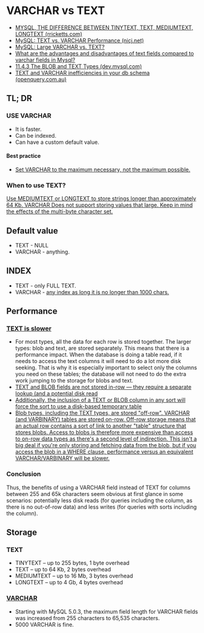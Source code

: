 # VARCHAR vs TEXT

* [MYSQL, THE DIFFERENCE BETWEEN TINYTEXT, TEXT, MEDIUMTEXT, LONGTEXT (rricketts.com)](https://rricketts.com/mysql-difference-tinytext-text-mediumtext-longtext/)
* [MySQL: TEXT vs. VARCHAR Performance (nicj.net)](https://nicj.net/mysql-text-vs-varchar-performance/)
* [MySQL: Large VARCHAR vs. TEXT?](https://www.linkedin.com/pulse/mysql-large-varchar-vs-text-omer-k-niah/)
* [What are the advantages and disadvantages of text fields compared to varchar fields in Mysql?](https://www.quora.com/What-are-the-advantages-and-disadvantages-of-text-fields-compared-to-varchar-fields-in-Mysql/answer/Greg-Kemnitz)
* [11.4.3 The BLOB and TEXT Types (dev.mysql.com)](https://dev.mysql.com/doc/refman/5.7/en/blob.html)
* [TEXT and VARCHAR inefficiencies in your db schema (openquery.com.au)](https://openquery.com.au/blog/text-varchar-inefficiencies-db-schema)

## TL; DR

### USE VARCHAR

* It is faster.
* Can be indexed.
* Can have a custom default value.

#### Best practice

* [Set VARCHAR to the maximum necessary, not the maximum possible.](https://openquery.com.au/blog/text-varchar-inefficiencies-db-schema)

### When to use TEXT?

[Use MEDIUMTEXT or LONGTEXT to store strings longer than approximately 64 Kb. VARCHAR Does not support storing values that large. Keep in mind the effects of the multi-byte character set.](https://www.linkedin.com/pulse/mysql-large-varchar-vs-text-omer-k-niah/)



## Default value

* TEXT - NULL
* VARCHAR - anything.

## INDEX

* TEXT - only FULL TEXT.
* VARCHAR - [any index as long it is no longer than 1000 chars.](https://github.com/janis-rullis/sql/blob/master/mysql/VARCHAR-max-len.md#tl-dr)

## Performance

### [TEXT is slower](https://www.quora.com/What-is-the-difference-between-VARCHAR-and-TEXT-in-MySQL/answer/Nicholas-Eden)

* For most types, all the data for each row is stored together. The larger types: blob and text, are stored separately. This means that there is a performance impact. When the database is doing a table read, if it needs to access the text columns it will need to do a lot more disk seeking. That is why it is especially important to select only the columns you need on these tables; the database will not need to do the extra work jumping to the storage for blobs and text.
* [TEXT and BLOB fields are not stored in-row — they require a separate lookup (and a potential disk read](https://nicj.net/mysql-text-vs-varchar-performance/)
* [Additionally, the inclusion of a TEXT or BLOB column in any sort will force the sort to use a disk-based temporary table](https://nicj.net/mysql-text-vs-varchar-performance/)
* [Blob types, including the TEXT types, are stored "off-row".  VARCHAR (and VARBINARY) tables are stored on-row.  Off-row storage means that an actual row contains a sort of link to another "table" structure that stores blobs.  Access to blobs is therefore more expensive than access to on-row data types as there's a second level of indirection. This isn't a big deal if you're only storing and fetching data from the blob, but if you access the blob in a WHERE clause, performance versus an equivalent VARCHAR/VARBINARY will be slower.](https://www.quora.com/What-are-the-advantages-and-disadvantages-of-text-fields-compared-to-varchar-fields-in-Mysql/answer/Greg-Kemnitz)

### Conclusion

Thus, the benefits of using a VARCHAR field instead of TEXT for columns between 255 and 65k characters seem obvious at first glance in some scenarios: potentially less disk reads (for queries including the column, as there is no out-of-row data) and less writes (for queries with sorts including the column).

## Storage

### TEXT

* TINYTEXT – up to 255 bytes, 1 byte overhead
* TEXT – up to 64 Kb, 2 bytes overhead
* MEDIUMTEXT – up to 16 Mb, 3 bytes overhead
* LONGTEXT – up to 4 Gb, 4 bytes overhead

### [VARCHAR](https://github.com/janis-rullis/sql/blob/master/mysql/VARCHAR-max-len.md)

* Starting with MySQL 5.0.3, the maximum field length for VARCHAR fields was increased from 255 characters to 65,535 characters.
* 5000 VARCHAR is fine.

